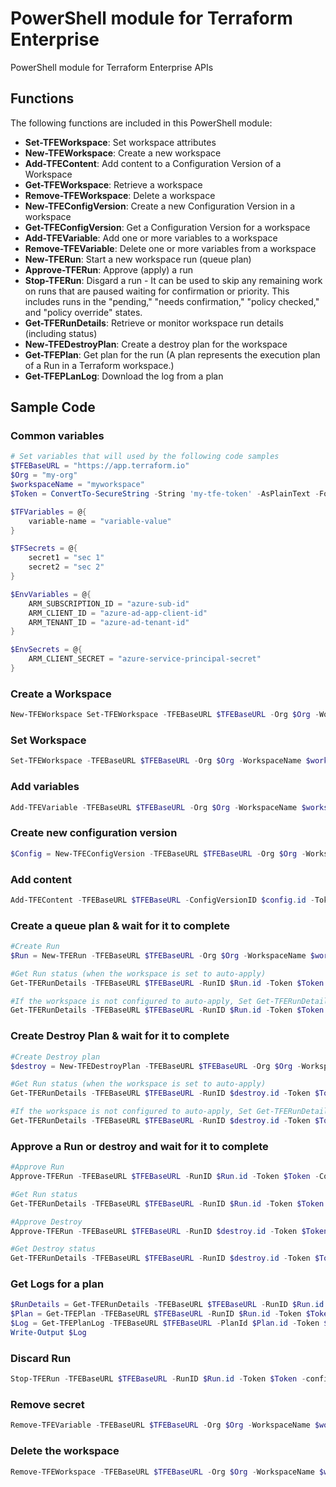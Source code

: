 # PowerShell module for Terraform Enterprise

PowerShell module for Terraform Enterprise APIs

## Functions

The following functions are included in this PowerShell module:

* **Set-TFEWorkspace**: Set workspace attributes
* **New-TFEWorkspace**: Create a new workspace
* **Add-TFEContent**: Add content to a Configuration Version of a Workspace
* **Get-TFEWorkspace**: Retrieve a workspace
* **Remove-TFEWorkspace**: Delete a workspace
* **New-TFEConfigVersion**: Create a new Configuration Version in a workspace
* **Get-TFEConfigVersion**: Get a Configuration Version for a workspace
* **Add-TFEVariable**: Add one or more variables to a workspace
* **Remove-TFEVariable**: Delete one or more variables from a workspace
* **New-TFERun**: Start a new workspace run (queue plan)
* **Approve-TFERun**: Approve (apply) a run
* **Stop-TFERun**: Disgard a run - It  can be used to skip any remaining work on runs that are paused waiting for confirmation or priority. This includes runs in the "pending," "needs confirmation," "policy checked," and "policy override" states.
* **Get-TFERunDetails**: Retrieve or monitor workspace run details (including status)
* **New-TFEDestroyPlan**: Create a destroy plan for the workspace
* **Get-TFEPlan**: Get plan for the run (A plan represents the execution plan of a Run in a Terraform workspace.)
* **Get-TFEPLanLog**: Download the log from a plan

## Sample Code

### Common variables

```powershell
# Set variables that will used by the following code samples
$TFEBaseURL = "https://app.terraform.io"
$Org = "my-org"
$workspaceName = "myworkspace"
$Token = ConvertTo-SecureString -String 'my-tfe-token' -AsPlainText -Force

$TFVariables = @{
    variable-name = "variable-value"
}

$TFSecrets = @{
    secret1 = "sec 1"
    secret2 = "sec 2"
}

$EnvVariables = @{
    ARM_SUBSCRIPTION_ID = "azure-sub-id"
    ARM_CLIENT_ID = "azure-ad-app-client-id"
    ARM_TENANT_ID = "azure-ad-tenant-id"
}

$EnvSecrets = @{
    ARM_CLIENT_SECRET = "azure-service-principal-secret"
}
```

### Create a Workspace

```powershell
New-TFEWorkspace Set-TFEWorkspace -TFEBaseURL $TFEBaseURL -Org $Org -WorkspaceName $workspaceName -Token $Token -WorkspaceDescription "Tao's lab workspace for TFE API dev work" -TerraformVersion '0.12.28' -AutoApply $false -AllowDestroyPlan $true -Verbose

```

### Set Workspace

```powershell
Set-TFEWorkspace -TFEBaseURL $TFEBaseURL -Org $Org -WorkspaceName $workspaceName -Token $Token -WorkspaceDescription "Tao's test workspace for TFE API dev work" -TerraformVersion '0.12.28' -AutoApply $true -AllowDestroyPlan $true -Verbose
```

### Add variables

```powershell
Add-TFEVariable -TFEBaseURL $TFEBaseURL -Org $Org -WorkspaceName $workspaceName -Token $Token -TFVariables $TFVariables -TFSecrets $TFSecrets -EnvVariables $EnvVariables -EnvSecrets $EnvSecrets
```

### Create new configuration version

```powershell
$Config = New-TFEConfigVersion -TFEBaseURL $TFEBaseURL -Org $Org -WorkspaceName $workspaceName -Token $Token -verbose

```

### Add content

```powershell
Add-TFEContent -TFEBaseURL $TFEBaseURL -ConfigVersionID $config.id -Token $Token -contentPath "C:\Documents\git\TerraformEnterprise-PS\examples\deploy-vm-shutdown-schedule-to-sub" -verbose

```

### Create a queue plan & wait for it to complete

```powershell
#Create Run
$Run = New-TFERun -TFEBaseURL $TFEBaseURL -Org $Org -WorkspaceName $workspaceName -Token $Token -ConfigVersionID $config.id -verbose

#Get Run status (when the workspace is set to auto-apply)
Get-TFERunDetails -TFEBaseURL $TFEBaseURL -RunID $Run.id -Token $Token -WaitForCompletion -Verbose

#If the workspace is not configured to auto-apply, Set Get-TFERunDetails to exit when the run status is planned
Get-TFERunDetails -TFEBaseURL $TFEBaseURL -RunID $Run.id -Token $Token -WaitForCompletion -StopAtPlanned -Verbose
```

### Create Destroy Plan & wait for it to complete

```powershell
#Create Destroy plan
$destroy = New-TFEDestroyPlan -TFEBaseURL $TFEBaseURL -Org $Org -WorkspaceName $workspaceName -Token $Token -Verbose -confirm:$false

#Get Run status (when the workspace is set to auto-apply)
Get-TFERunDetails -TFEBaseURL $TFEBaseURL -RunID $destroy.id -Token $Token -WaitForCompletion -Verbose

#If the workspace is not configured to auto-apply, Set Get-TFERunDetails to exit when the run status is planned
Get-TFERunDetails -TFEBaseURL $TFEBaseURL -RunID $destroy.id -Token $Token -WaitForCompletion -StopAtPlanned -Verbose
```

### Approve a Run or destroy and wait for it to complete

```powershell
#Approve Run
Approve-TFERun -TFEBaseURL $TFEBaseURL -RunID $Run.id -Token $Token -Confirm:$false -Verbose

#Get Run status
Get-TFERunDetails -TFEBaseURL $TFEBaseURL -RunID $Run.id -Token $Token -WaitForCompletion -Verbose

#Approve Destroy
Approve-TFERun -TFEBaseURL $TFEBaseURL -RunID $destroy.id -Token $Token -Confirm:$false -Verbose

#Get Destroy status
Get-TFERunDetails -TFEBaseURL $TFEBaseURL -RunID $destroy.id -Token $Token -WaitForCompletion -Verbose
```

### Get Logs for a plan

```powershell
$RunDetails = Get-TFERunDetails -TFEBaseURL $TFEBaseURL -RunID $Run.id -Token $Token -WaitForCompletion -stopAtPlanned -Verbose
$Plan = Get-TFEPlan -TFEBaseURL $TFEBaseURL -RunID $Run.id -Token $Token
$Log = Get-TFEPlanLog -TFEBaseURL $TFEBaseURL -PlanId $Plan.id -Token $Token
Write-Output $Log
```

### Discard Run

```PowerShell
Stop-TFERun -TFEBaseURL $TFEBaseURL -RunID $Run.id -Token $Token -confirm:$false
```


### Remove secret

```powershell
Remove-TFEVariable -TFEBaseURL $TFEBaseURL -Org $Org -WorkspaceName $workspaceName -Token $Token -EnvSecrets @('ARM_CLIENT_SECRET') -verbose
```

### Delete the workspace

```powershell
Remove-TFEWorkspace -TFEBaseURL $TFEBaseURL -Org $Org -WorkspaceName $workspaceName -Token $Token -confirm:$false -verbose
```

